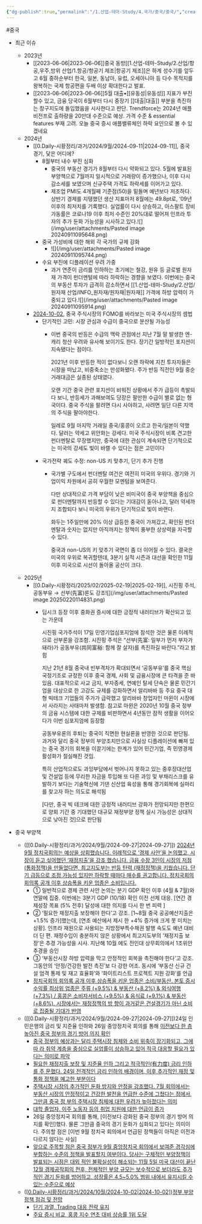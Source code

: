 ```yaml
---
{"dg-publish":true,"permalink":"/1.산업-테마-Study/4.국가/중국/중국/","created":"2024-11-20T21:02:30.134+09:00","updated":"2025-06-03T20:07:22.377+09:00"}
---
```


#중국 


- 최근 이슈 
	- 2023년
		- [[2023-06-06\|2023-06-06]]중국 동방[[1.산업-테마-Study/2.산업/항공,우주,방위 산업/1.항공/항공기 제조\|항공기 제조]]은 하계 성수기를 앞두고 6월 중하순부터 한국, 일본, 동남아, 유럽, 오세아니아 등 다수 목적지를 왕복하는 국제 항공편을 두배 이상 확대한다고 발표.
		- [[2023-06-06\|2023-06-06]]5월 대출•[[유동성\|유동성]] 지표가 부진할수 있고, 금융 당국이 6월부터 다시 중장기 [[대출\|대출]] 부분을 촉진하는 창구지도에 돌입했음을 시사한다고 판단. 
		  Trendforce는 2024년 애플 비전프로 출하량을 20만대 수준으로 예상. 가격 수준 & essential features 부재 고려. 오늘 중국 증시 애플밸류체인 하락 요인으로 볼 수 있겠네요
	- 2024년 
		- [[0.Daily-시황정리/과거/2024/9월/2024-09-11\|2024-09-11]], 중국 경기, 닻은 어디에?
			- 8월부터 내수 부진 심화
				- 중국의 부동산 경기가 8월부터 다시 약화되고 있다. 5월에 발표된 부양책으로 7월까지 일시적으로 거래량이 증가했으나, 이후 다시 감소세를 보였으며 신규주택 가격도 하락세를 이어가고 있다.
				- 제조업 PMI도 4개월째 기준점(50)을 밑돌며 예년보다 저조하다. 상반기 경제를 지탱했던 생산 지표마저 8월에는 49.8pt로, ‘09년 이후의 최저치를 기록했다.
				  실업률이 다시 상승하고, 아스팔트 장비 가동률은 코로나19 이후 최저 수준인 20%대로 떨어져 인프라 투자의 추가 둔화 가능성을 시사하고 있다.![](/img/user/attachments/Pasted image 20240911095648.png)
			- 중국 가성비에 대한 해외 각 국가의 규제 강화
				- ![](/img/user/attachments/Pasted image 20240911095744.png)
			- 수요 부진에 디플레이션 우려 가중
				- 과거 연준이 금리를 인하하는 초기에는 철강, 원유 등 글로벌 원자재 가격이 펀더멘털에 따라 하락하는 경향을 보였다. 
				  이번에는 중국의 부동산 투자가 급격히 감소하면서 [[1.산업-테마-Study/2.산업/원자재 산업/INFO_원자재/원자재\|원자재]] 가격에 하방 압력이 가중되고 있다.![](/img/user/attachments/Pasted image 20240911095914.png)
		- [2024-10-02](2024-10-02.md), 중국 주식시장의 FOMO를 바라보는 미국 주식시장의 셈법
			- 단기적인 고민: 시장 관심과 수급이 중국으로 분산될 가능성
				- 이번 중국의 반등은 수급의 맥락 관점에선 지난 7월 말 발생한 엔-캐리 청산 우려와 유사해 보이기도 한다. 장기간 일방적인 포지션이 지속됐다는 점이다. 
				  
				  2021년 이후 반등한 적이 없다보니 오랜 하락에 지친 투자자들은 시장을 떠났고, 비중축소는 만성화됐다. 주가 반등 직전인 9월 중순 거래대금은 실종된 상태였다.
				  
				  오랜 기간 중국 관련 포지션이 비워진 상황에서 주가 급등이 촉발되다 보니, 반등세가 과해보여도 당장은 팔만한 수급이 별로 없는 형국이다. 중국 주식을 팔려면 다시 사야하고, 사려면 일단 다른 지역의 주식을 팔아야한다. 
				  
				  일례로 9월 마지막 거래일 중국/홍콩이 오르고 한국/일본이 약했다. 달러는 약세고 위안화는 강세다. 미국 주식시장이 비록 견고한 펀더멘탈로 무장했지만, 중국에 대한 관심이 계속되면 단기적으로는 미국의 강세도 빛이 바랠 수 있다는 점은 고민이다
			- 국가전략 궤도 수정: non-US 키 맞추기, 단기 추가 진행
				- 국가별 구도에서 펀더멘탈 여건은 여전히 미국의 우위다. 경기와 기업이익 차원에서 공히 우월한 모멘텀을 보여준다. 
				  
				  다만 상대적으로 가격 부담이 낮은 비미국이 중국 부양책을 중심으로 펀더멘탈까지 반등할 수 있다는 기대감이 돋아나고, 달러 약세까지 조합되다 보니 미국의 우위가 단기적으로 빛이 바랜다.
				  
				  화두는 1주일만에 20% 이상 급등한 중국이 가져갔고, 확인된 펀더멘탈과 숫자는 없지만 아직까지는 정책이 풍부한 상상력을 자극할 수 있다. 
				  
				  중국과 non-US의 키 맞추기 국면이 좀 더 이어질 수 있다. 결국은 미국의 우위로 복귀할텐데, 3분기 실적 시즌과 대선을 확인한 11월 이후 미국으로 시선이 돌아올 공산이 크다.
	- 2025년
		- [[0.Daily-시황정리/2025/02/2025-02-19\|2025-02-19]], 시진핑 주석, 공동부유 → 선부(先富)론도 강조![](/img/user/attachments/Pasted image 20250220114831.png)
			- 딥시크 등장 이후 중화권 증시에 대한 긍정적 내러티브가 확산되고 있는 가운데 
			  
			  시진핑 국가주석이 17일 민영기업심포지엄에 참석한 것은 물론 이례적으로 선부론을 강조함. 시진핑 주석은 “선부(先富: 일부가 먼저 부자가 돼라)가 공동부유(共同富裕: 함께 잘 살자)를 촉진하길 바란다.”라고 밝힘
			  
			  지난 21년 8월 중국내 빈부격차가 확대되면서 ‘공동부유’를 중국 핵심 국정기조로 규정한 이후 중국 경제, 사회 및 금융시장에 큰 타격을 준 바 있음. 대표적으로 사교 금지, 부자증세, 연예인 탈세 단속은 물론 민간기업을 대상으로 한 고강도 규제를 강화하면서 알리바바 등 주요 중국 대형 빅테크 기업들의 주가가 급락했고 알리바바 창업자인 마윈이 시장에서 사라지는 사태마저 발생함. 참고로 마윈은 2020년 10월 중국 정부의 금융 시스템에 대한 규제를 비판하면서 4년동안 잠적 생활을 이어오다가 이번 심포지엄에 등장함
			  
			  공동부유론의 후퇴는 중국이 직면한 현실론을 반영한 것으로 판단됨. 과거와 달리 중국 정부의 부양조치만으로 사실상 디플레이션에 빠져 있는 중국 경기의 회복을 이끌기에는 한계가 있어 민간기업, 즉 민영경제 활성화가 절실해진 것임. 
			  
			  특히 산업적으로도 과잉부담에서 벗어나지 못하고 있는 중후장대산업 및 건설업 등에 무리한 자금을 투입해 또 다른 과잉 및 부채리스크를 유발하기 보다는 기술혁신에 기댄 신산업 육성을 통해 경기회복에 실마리를 찾고자 하는 의도로 해석됨
			  
			  [다만, 중국 빅 테크에 대한 긍정적 내러티브 강화가 전망되지만 한편으로 양회 기간 중 기대했던 대규모 재정부양 정책 실시 가능성은 상대적으로 낮아진 것]으로 판단됨




- 중국 부양책
	- ([[0.Daily-시황정리/과거/2024/9월/2024-09-27\|2024-09-27]]) [2024년 9월 정치국회의는 예상을 상회했습니다. 이례적으로 ‘경제 사안’을 논의했고, 시장이 듣고 싶어했던 ‘재정지출’을 강조 했습니다. 금융 수장 3인이 시장의 저점 (통화정책)을 만들었다면, 최고지도부는 반등 탄력 (재정정책)을 키웠습니다. 단기 급등으로 조정 가능성 있지만 하락할 때마다 매수를 권고합니다. 정치국회의 회의록 공개 이후 상승폭을 키운 업종은 소비입니다.](9.27_9월%20정치국%20회의%20리뷰%20분명%20서프라이즈.pdf#page=1&selection=49,0,178,1&color=yellow)
		- ① 일반적으로 경제 관련 사안 논의는 분기 GDP 확인 이후 (4월 & 7월)와 연말에 집중. 이번에는 3분기 GDP (10/18) 확인 이전 선제 대응. [연간 경제성장 목표 (5% 전후) 달성에 대한 의지를 다시 한 번 피력 ]
		- ② ‘필요한 재정지출 보장해야 한다’고 강조. [1~8월 중국 공공예산지출은 +1.5% 증가]했는데, [연초 예산에서 제시 한 +4% 증가에 크게 못 미치는 상황]. 인프라 재원으로 사용되는 지방정부특수채권 발행 속도도 예년 대비 더 딘 편. 재정수입이 충분하지 않은 상황에서 최고지도부의 ‘재정지출 보장’은 추경 가능성을 시사. 지난해 10월 에도 전인대 상무회의에서 1조위안 추경을 승인 
		- ③ ‘부동산시장 하방 압력을 막고 안정적인 회복을 촉진해야 한다’고 강조. 그동안의 ‘안정/건강한 발전 촉진’보 다 강한 어조. 동시에 ‘부동산 신규 건설 엄격 통제 및 재고 효율화’와 ‘화이트리스트 프로젝트 지원 강화’를 언급
		- [정치국회의 회의록 공개 이후 상승폭을 키운 업종은 소비/부동산. 본토 증시 수익률 최상위 업종은 주류 (+9.5%) & 부동산 (+8.2%) & 외식여행 (+7.3%) / 홍콩은 소비자서비스 (+9.5%) & 음식료 (+9.1%) & 부동산 (+8.6%). 시장에서는 재정정책의 방 향이 과거같은 건설경기가 아닌 소비로 집중될 기대가 반영](9.27_9월%20정치국%20회의%20리뷰%20분명%20서프라이즈.pdf#page=1&selection=687,0,773,2&color=yellow)
	- ([[0.Daily-시황정리/과거/2024/9월/2024-09-27\|2024-09-27]])24일 인민은행의 금리 및 지준율 인하와 26일 중앙정치국 회의를 통해 [이전보다 한 층 높아진 중국 정부의 경기 방어 의지 확인](9.27_9월%20중국%20중앙정치국%20회의%20시사점.pdf#page=1&selection=199,0,241,2&color=yellow)
		- [중국 정부의 예상과는 달리 주택시장 침체와 소비 위축이 장기화되고, 그에 따 라 취약 계층을 중심으로 실업률이 상승하고 있어 적극 대응할 필요가 있다는 의미로 파악](9.27_9월%20중국%20중앙정치국%20회의%20시사점.pdf#page=1&selection=473,0,521,2&color=yellow)
		- [필요한 재정지출 보장 및 지준율 인하 그리고 적극적인(有力度) 금리 인하를 주 문했다. 24일 전격적인 금리 인하의 배경이며, 이후 추가적인 재정 및 통화 정책을 예고한 부분이다](9.27_9월%20중국%20중앙정치국%20회의%20시사점.pdf#page=1&selection=529,0,584,4&color=yellow)
		- [주택시장 시장의 추가적인 둔화 방지와 안정을 강조했다. 7월 회의에서는 부동산 시장의 안정적이고 건강한 발전을 언급한 수준에 그쳤다는 점에서, 그만큼 중국 정 부의 주택시장 침체에 대한 우려가 높아졌다는 의미](9.27_9월%20중국%20중앙정치국%20회의%20시사점.pdf#page=1&selection=590,0,645,2&color=yellow)
		- [대학 졸업자, 이주 노동자 등의 취업 지원에 대한 언급이 증가](9.27_9월%20중국%20중앙정치국%20회의%20시사점.pdf#page=1&selection=651,0,670,2&color=yellow)
		- 26일 중앙정치국 회의를 통해, [이전보다 강화된 중국 정부의 경기 방어 의지를 확인]했다. 물론 그만큼 중국의 경기 둔화가 심화되고 있다는 의미이다. 주의할 점은 [이번 9월 정치국 회의에서 언급된 정책들이 아직은 이전과 다르지 않다는 사실]
		- [앞으로 주목할 점은 중국 정부가 9월 중앙정치국 회의에서 보여준 경각심에 부합하는 수준의 정책을 발표할지 여부이다. 당사는 구체적인 부양정책이 발표되는 시점은 대외 적인 불확실성이 해소되는 11월 5일 미국 대선이 끝난 12월 경제공작회의 전후, 전체적인 부양 규모는 보수적으로 보더라도 추가적인 경기 둔화를 방어하고, 성장률은 4.5~5.0% 범위 내에서 유지시킬 수 있는 수준으로 예상](9.27_9월%20중국%20중앙정치국%20회의%20시사점.pdf#page=1&selection=997,0,1107,2&color=yellow)
	- ([[0.Daily-시황정리/과거/2024/10월/2024-10-02\|2024-10-02]](2024-10-02.md))[정부 부양정책 점검 및 전망](10.2_중국%20증시%20급등%20배경과%20전망.pdf#page=2&selection=22,0,31,2&color=yellow)
		- [단기 과열, Trading 대응 전략 유지](10.2_중국%20증시%20급등%20배경과%20전망.pdf#page=4&selection=26,0,37,2&color=yellow)
		- [주요 증시 비교, 홍콩 지수 연초 대비 상승률 1위 도달](10.2_중국%20증시%20급등%20배경과%20전망.pdf#page=5&selection=22,0,42,2&color=yellow)